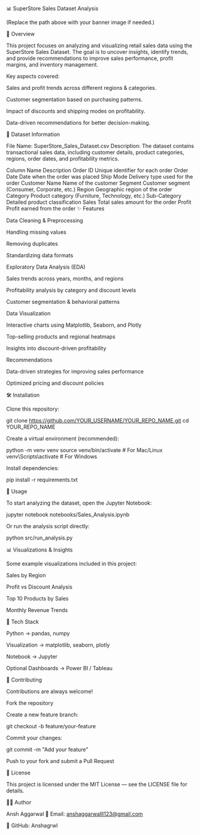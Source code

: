 📊 SuperStore Sales Dataset Analysis


(Replace the path above with your banner image if needed.)

📝 Overview

This project focuses on analyzing and visualizing retail sales data using the SuperStore Sales Dataset.
The goal is to uncover insights, identify trends, and provide recommendations to improve sales performance, profit margins, and inventory management.

Key aspects covered:

Sales and profit trends across different regions & categories.

Customer segmentation based on purchasing patterns.

Impact of discounts and shipping modes on profitability.

Data-driven recommendations for better decision-making.

📂 Dataset Information

File Name: SuperStore_Sales_Dataset.csv
Description:
The dataset contains transactional sales data, including customer details, product categories, regions, order dates, and profitability metrics.

Column Name	Description
Order ID	Unique identifier for each order
Order Date	Date when the order was placed
Ship Mode	Delivery type used for the order
Customer Name	Name of the customer
Segment	Customer segment (Consumer, Corporate, etc.)
Region	Geographic region of the order
Category	Product category (Furniture, Technology, etc.)
Sub-Category	Detailed product classification
Sales	Total sales amount for the order
Profit	Profit earned from the order
✨ Features

Data Cleaning & Preprocessing

Handling missing values

Removing duplicates

Standardizing data formats

Exploratory Data Analysis (EDA)

Sales trends across years, months, and regions

Profitability analysis by category and discount levels

Customer segmentation & behavioral patterns

Data Visualization

Interactive charts using Matplotlib, Seaborn, and Plotly

Top-selling products and regional heatmaps

Insights into discount-driven profitability

Recommendations

Data-driven strategies for improving sales performance

Optimized pricing and discount policies

🛠️ Installation

Clone this repository:

git clone https://github.com/YOUR_USERNAME/YOUR_REPO_NAME.git
cd YOUR_REPO_NAME


Create a virtual environment (recommended):

python -m venv venv
source venv/bin/activate   # For Mac/Linux
venv\Scripts\activate      # For Windows


Install dependencies:

pip install -r requirements.txt

🚀 Usage

To start analyzing the dataset, open the Jupyter Notebook:

jupyter notebook notebooks/Sales_Analysis.ipynb


Or run the analysis script directly:

python src/run_analysis.py

📊 Visualizations & Insights

Some example visualizations included in this project:

Sales by Region

Profit vs Discount Analysis

Top 10 Products by Sales

Monthly Revenue Trends


🧰 Tech Stack

Python → pandas, numpy

Visualization → matplotlib, seaborn, plotly

Notebook → Jupyter

Optional Dashboards → Power BI / Tableau

🤝 Contributing

Contributions are always welcome!

Fork the repository

Create a new feature branch:

git checkout -b feature/your-feature


Commit your changes:

git commit -m "Add your feature"


Push to your fork and submit a Pull Request

📜 License

This project is licensed under the MIT License — see the LICENSE
 file for details.

👨‍💻 Author

Ansh Aggarwal
📧 Email: anshaggarwalll123@gmail.com

🔗 GitHub: Anshagrwl
